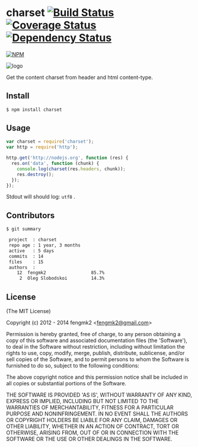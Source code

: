 charset [![Build Status](https://secure.travis-ci.org/fengmk2/charset.png)](http://travis-ci.org/fengmk2/charset) [![Coverage Status](https://coveralls.io/repos/fengmk2/charset/badge.png)](https://coveralls.io/r/fengmk2/charset) [![Dependency Status](https://gemnasium.com/fengmk2/charset.png)](https://gemnasium.com/fengmk2/charset)
=======

[![NPM](https://nodei.co/npm/charset.png?downloads=true&stars=true)](https://nodei.co/npm/charset)

![logo](https://raw.github.com/fengmk2/charset/master/logo.png)

Get the content charset from header and html content-type.

## Install

```bash
$ npm install charset
```

## Usage

```js
var charset = require('charset');
var http = require('http');

http.get('http://nodejs.org', function (res) {
  res.on('data', function (chunk) {
    console.log(charset(res.headers, chunk));
    res.destroy();
  });
});
```

Stdout will should log: `utf8` .

## Contributors

```bash
$ git summary

 project  : charset
 repo age : 1 year, 3 months
 active   : 5 days
 commits  : 14
 files    : 15
 authors  :
    12  fengmk2                 85.7%
     2  Oleg Slobodskoi         14.3%
```

## License

(The MIT License)

Copyright (c) 2012 - 2014 fengmk2 &lt;fengmk2@gmail.com&gt;

Permission is hereby granted, free of charge, to any person obtaining
a copy of this software and associated documentation files (the
'Software'), to deal in the Software without restriction, including
without limitation the rights to use, copy, modify, merge, publish,
distribute, sublicense, and/or sell copies of the Software, and to
permit persons to whom the Software is furnished to do so, subject to
the following conditions:

The above copyright notice and this permission notice shall be
included in all copies or substantial portions of the Software.

THE SOFTWARE IS PROVIDED 'AS IS', WITHOUT WARRANTY OF ANY KIND,
EXPRESS OR IMPLIED, INCLUDING BUT NOT LIMITED TO THE WARRANTIES OF
MERCHANTABILITY, FITNESS FOR A PARTICULAR PURPOSE AND NONINFRINGEMENT.
IN NO EVENT SHALL THE AUTHORS OR COPYRIGHT HOLDERS BE LIABLE FOR ANY
CLAIM, DAMAGES OR OTHER LIABILITY, WHETHER IN AN ACTION OF CONTRACT,
TORT OR OTHERWISE, ARISING FROM, OUT OF OR IN CONNECTION WITH THE
SOFTWARE OR THE USE OR OTHER DEALINGS IN THE SOFTWARE.
